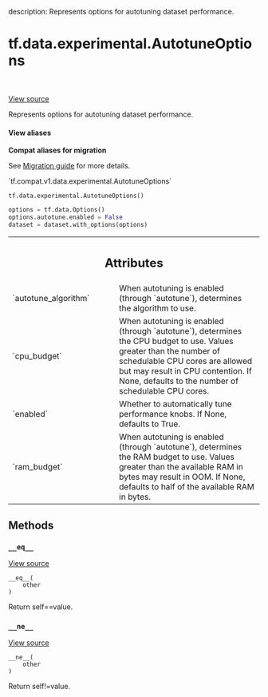 description: Represents options for autotuning dataset performance.

<div itemscope itemtype="http://developers.google.com/ReferenceObject">
<meta itemprop="name" content="tf.data.experimental.AutotuneOptions" />
<meta itemprop="path" content="Stable" />
<meta itemprop="property" content="__eq__"/>
<meta itemprop="property" content="__init__"/>
<meta itemprop="property" content="__ne__"/>
</div>

# tf.data.experimental.AutotuneOptions

<!-- Insert buttons and diff -->

<table class="tfo-notebook-buttons tfo-api nocontent" align="left">

</table>

<a target="_blank" class="external" href="/code/stable/tensorflow/python/data/ops/options.py">View source</a>



Represents options for autotuning dataset performance.

<section class="expandable">
  <h4 class="showalways">View aliases</h4>
  <p>
<b>Compat aliases for migration</b>
<p>See
<a href="https://www.tensorflow.org/guide/migrate">Migration guide</a> for
more details.</p>
<p>`tf.compat.v1.data.experimental.AutotuneOptions`</p>
</p>
</section>

<pre class="devsite-click-to-copy prettyprint lang-py tfo-signature-link">
<code>tf.data.experimental.AutotuneOptions()
</code></pre>



<!-- Placeholder for "Used in" -->

```python
options = tf.data.Options()
options.autotune.enabled = False
dataset = dataset.with_options(options)
```



<!-- Tabular view -->
 <table class="responsive fixed orange">
<colgroup><col width="214px"><col></colgroup>
<tr><th colspan="2"><h2 class="add-link">Attributes</h2></th></tr>

<tr>
<td>
`autotune_algorithm`<a id="autotune_algorithm"></a>
</td>
<td>
When autotuning is enabled (through `autotune`), determines the algorithm to use.
</td>
</tr><tr>
<td>
`cpu_budget`<a id="cpu_budget"></a>
</td>
<td>
When autotuning is enabled (through `autotune`), determines the CPU budget to use. Values greater than the number of schedulable CPU cores are allowed but may result in CPU contention. If None, defaults to the number of schedulable CPU cores.
</td>
</tr><tr>
<td>
`enabled`<a id="enabled"></a>
</td>
<td>
Whether to automatically tune performance knobs. If None, defaults to True.
</td>
</tr><tr>
<td>
`ram_budget`<a id="ram_budget"></a>
</td>
<td>
When autotuning is enabled (through `autotune`), determines the RAM budget to use. Values greater than the available RAM in bytes may result in OOM. If None, defaults to half of the available RAM in bytes.
</td>
</tr>
</table>



## Methods

<h3 id="__eq__"><code>__eq__</code></h3>

<a target="_blank" class="external" href="/code/stable/tensorflow/python/data/util/options.py">View source</a>

<pre class="devsite-click-to-copy prettyprint lang-py tfo-signature-link">
<code>__eq__(
    other
)
</code></pre>

Return self==value.


<h3 id="__ne__"><code>__ne__</code></h3>

<a target="_blank" class="external" href="/code/stable/tensorflow/python/data/util/options.py">View source</a>

<pre class="devsite-click-to-copy prettyprint lang-py tfo-signature-link">
<code>__ne__(
    other
)
</code></pre>

Return self!=value.




